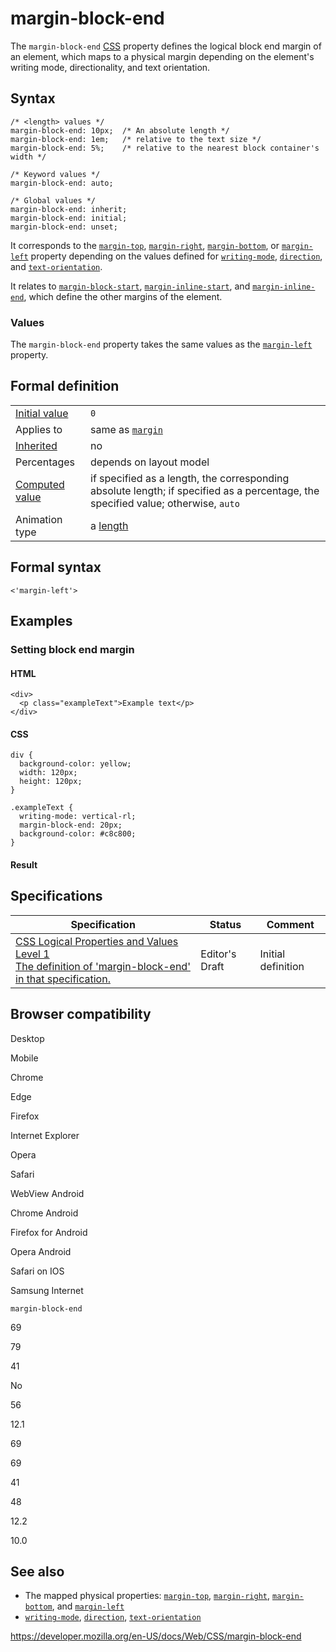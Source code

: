 # margin-block-end

The `margin-block-end` [CSS](https://developer.mozilla.org/en-US/docs/Web/CSS) property defines the logical block end margin of an element, which maps to a physical margin depending on the element's writing mode, directionality, and text orientation.

## Syntax

    /* <length> values */
    margin-block-end: 10px;  /* An absolute length */
    margin-block-end: 1em;   /* relative to the text size */
    margin-block-end: 5%;    /* relative to the nearest block container's width */

    /* Keyword values */
    margin-block-end: auto;

    /* Global values */
    margin-block-end: inherit;
    margin-block-end: initial;
    margin-block-end: unset;

It corresponds to the [`margin-top`](margin-top), [`margin-right`](margin-right), [`margin-bottom`](margin-bottom), or [`margin-left`](margin-left) property depending on the values defined for [`writing-mode`](writing-mode), [`direction`](direction), and [`text-orientation`](text-orientation).

It relates to [`margin-block-start`](margin-block-start), [`margin-inline-start`](margin-inline-start), and [`margin-inline-end`](margin-inline-end), which define the other margins of the element.

### Values

The `margin-block-end` property takes the same values as the [`margin-left`](margin-left) property.

## Formal definition

<table><tbody><tr class="odd"><td><a href="initial_value">Initial value</a></td><td><code>0</code></td></tr><tr class="even"><td>Applies to</td><td>same as <a href="margin"><code>margin</code></a></td></tr><tr class="odd"><td><a href="inheritance">Inherited</a></td><td>no</td></tr><tr class="even"><td>Percentages</td><td>depends on layout model</td></tr><tr class="odd"><td><a href="computed_value">Computed value</a></td><td>if specified as a length, the corresponding absolute length; if specified as a percentage, the specified value; otherwise, <code>auto</code></td></tr><tr class="even"><td>Animation type</td><td>a <a href="length#interpolation">length</a></td></tr></tbody></table>

## Formal syntax

    <'margin-left'>

## Examples

### Setting block end margin

#### HTML

    <div>
      <p class="exampleText">Example text</p>
    </div>

#### CSS

    div {
      background-color: yellow;
      width: 120px;
      height: 120px;
    }

    .exampleText {
      writing-mode: vertical-rl;
      margin-block-end: 20px;
      background-color: #c8c800;
    }

#### Result

## Specifications

<table><thead><tr class="header"><th>Specification</th><th>Status</th><th>Comment</th></tr></thead><tbody><tr class="odd"><td><a href="https://drafts.csswg.org/css-logical/#propdef-margin-block-end">CSS Logical Properties and Values Level 1<br />
<span class="small">The definition of 'margin-block-end' in that specification.</span></a></td><td><span class="spec-ed">Editor's Draft</span></td><td>Initial definition</td></tr></tbody></table>

## Browser compatibility

Desktop

Mobile

Chrome

Edge

Firefox

Internet Explorer

Opera

Safari

WebView Android

Chrome Android

Firefox for Android

Opera Android

Safari on IOS

Samsung Internet

`margin-block-end`

69

79

41

No

56

12.1

69

69

41

48

12.2

10.0

## See also

- The mapped physical properties: [`margin-top`](margin-top), [`margin-right`](margin-right), [`margin-bottom`](margin-bottom), and [`margin-left`](margin-left)
- [`writing-mode`](writing-mode), [`direction`](direction), [`text-orientation`](text-orientation)

<a href="https://developer.mozilla.org/en-US/docs/Web/CSS/margin-block-end" class="_attribution-link">https://developer.mozilla.org/en-US/docs/Web/CSS/margin-block-end</a>
